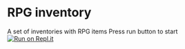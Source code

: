 # RPG inventory 
A set of inventories with RPG items
Press run button to start
[![Run on Repl.it](https://repl.it/badge/github/josephw1234/Game)](https://repl.it/github/josephw1234/Game)